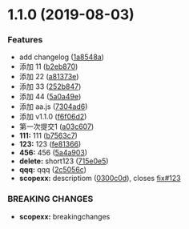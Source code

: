 <a name="1.1.0"></a>
# 1.1.0 (2019-08-03)


### Features

* add changelog ([1a8548a](https://github.com/weitongtong/git-demo/commit/1a8548a))
* 添加 11 ([b2eb870](https://github.com/weitongtong/git-demo/commit/b2eb870))
* 添加 22 ([a81373e](https://github.com/weitongtong/git-demo/commit/a81373e))
* 添加 33 ([252b847](https://github.com/weitongtong/git-demo/commit/252b847))
* 添加 44 ([5a0a49e](https://github.com/weitongtong/git-demo/commit/5a0a49e))
* 添加 aa.js ([7304ad6](https://github.com/weitongtong/git-demo/commit/7304ad6))
* 添加 v1.1.0 ([f6f06d2](https://github.com/weitongtong/git-demo/commit/f6f06d2))
* 第一次提交1 ([a03c607](https://github.com/weitongtong/git-demo/commit/a03c607))
* **111:** 111 ([b7563c7](https://github.com/weitongtong/git-demo/commit/b7563c7))
* **123:** 123 ([fe81366](https://github.com/weitongtong/git-demo/commit/fe81366))
* **456:** 456 ([5a4a903](https://github.com/weitongtong/git-demo/commit/5a4a903))
* **delete:** short123 ([715e0e5](https://github.com/weitongtong/git-demo/commit/715e0e5))
* **qqq:** qqq ([2c5056c](https://github.com/weitongtong/git-demo/commit/2c5056c))
* **scopexx:** descriptiom ([0300c0d](https://github.com/weitongtong/git-demo/commit/0300c0d)), closes [fix#123](https://github.com/fix/issues/123)


### BREAKING CHANGES

* **scopexx:** breakingchanges



